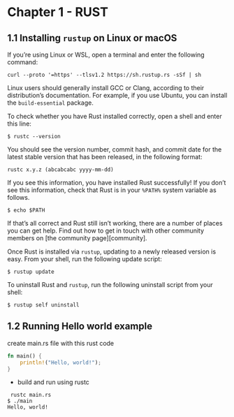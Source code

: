# Chapter 1 - RUST

## 1.1 Installing `rustup` on Linux or macOS

If you’re using Linux or WSL, open a terminal and enter the following command:

```console
curl --proto '=https' --tlsv1.2 https://sh.rustup.rs -sSf | sh
```

Linux users should generally install GCC or Clang, according to their
distribution’s documentation. For example, if you use Ubuntu, you can install
the `build-essential` package.

To check whether you have Rust installed correctly, open a shell and enter this
line:

```console
$ rustc --version
```

You should see the version number, commit hash, and commit date for the latest
stable version that has been released, in the following format:

```text
rustc x.y.z (abcabcabc yyyy-mm-dd)
```

If you see this information, you have installed Rust successfully! If you don’t
see this information, check that Rust is in your `%PATH%` system variable as
follows.

```console
$ echo $PATH
```

If that’s all correct and Rust still isn’t working, there are a number of
places you can get help. Find out how to get in touch with other community members on [the community page][community].

Once Rust is installed via `rustup`, updating to a newly released version is
easy. From your shell, run the following update script:

```console
$ rustup update
```

To uninstall Rust and `rustup`, run the following uninstall script from your
shell:

```console
$ rustup self uninstall
```

## 1.2 Running Hello world example

create main.rs file with this rust code

```rust
fn main() {
    println!("Hello, world!");
}
```

- build and run using rustc
```console
 rustc main.rs
$ ./main
Hello, world!
```